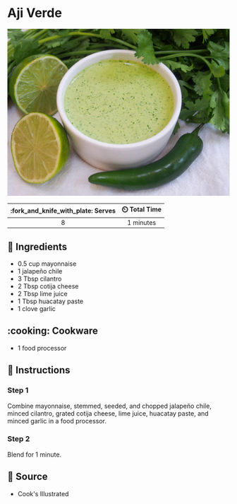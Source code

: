 # Aji Verde

![Aji Verde](../assets/images/aji-verde.jpg)

| :fork_and_knife_with_plate: Serves | :timer_clock: Total Time |
|:----------------------------------:|:-----------------------: |
| 8 | 1 minutes |

## :salt: Ingredients

- 0.5 cup mayonnaise
- 1 jalapeño chile
- 3 Tbsp cilantro
- 2 Tbsp cotija cheese
- 2 Tbsp lime juice
- 1 Tbsp huacatay paste
- 1 clove garlic

## :cooking: Cookware

- 1 food processor

## :pencil: Instructions

### Step 1

Combine mayonnaise, stemmed, seeded, and chopped jalapeño chile, minced cilantro, grated cotija cheese, lime juice,
huacatay paste, and minced garlic in a food processor.

### Step 2

Blend for 1 minute.

## :link: Source

- Cook's Illustrated

